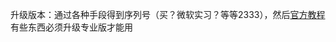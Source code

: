 升级版本：通过各种手段得到序列号（买？微软实习？等等2333），然后[官方教程](https://support.microsoft.com/zh-cn/windows/%E5%B0%86-windows-%E5%AE%B6%E5%BA%AD%E7%89%88%E5%8D%87%E7%BA%A7%E5%88%B0-windows-%E4%B8%93%E4%B8%9A%E7%89%88-ef34d520-e73f-3198-c525-d1a218cc2818#:~:text=%E9%80%89%E6%8B%A9%E2%80%9C%20%E5%BC%80%E5%A7%8B%20%E2%80%9D%3E%E2%80%9C%20%E8%AE%BE%E7%BD%AE%20%E2%80%9D%3E%E2%80%9C%20%E7%B3%BB%E7%BB%9F%20%E2%80%9D%3E%E2%80%9C%20%E5%85%B3%E4%BA%8E,11%20%E4%B8%93%E4%B8%9A%E7%89%88%E4%BA%A7%E5%93%81%E5%AF%86%E9%92%A5%E3%80%82%20%E9%80%89%E6%8B%A9%E2%80%9C%20%E4%B8%8B%E4%B8%80%E6%AD%A5%20%E2%80%9D%E5%8D%B3%E5%8F%AF%E5%BC%80%E5%A7%8B%E5%8D%87%E7%BA%A7%E5%88%B0%20Windows%2011%20%E4%B8%93%E4%B8%9A%E7%89%88%E3%80%82)
有些东西必须升级专业版才能用
